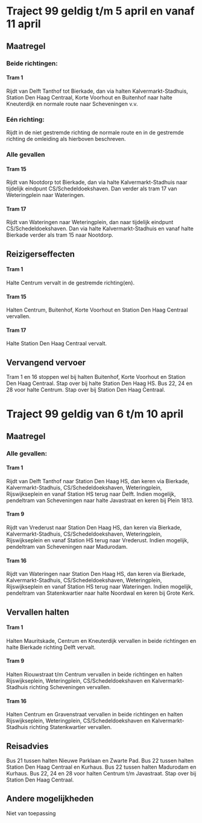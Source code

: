 # Traject 99 geldig t/m 5 april en vanaf 11 april
## Maatregel
### Beide richtingen:

#### Tram 1
Rijdt van Delft Tanthof tot Bierkade, dan via halten Kalvermarkt-Stadhuis, Station Den Haag Centraal, Korte Voorhout en Buitenhof naar halte Kneuterdijk en normale route naar Scheveningen v.v.

### Eén richting:
Rijdt in de niet gestremde richting de normale route en in de gestremde richting  de omleiding als hierboven beschreven.

### Alle gevallen

#### Tram 15
Rijdt van Nootdorp tot Bierkade, dan via halte Kalvermarkt-Stadhuis naar tijdelijk eindpunt CS/Schedeldoekshaven. Dan verder als tram 17 van Weteringplein naar Wateringen.

#### Tram 17
Rijdt van Wateringen naar Weteringplein, dan naar tijdelijk eindpunt CS/Schedeldoekshaven. Dan via halte Kalvermarkt-Stadhuis en vanaf halte Bierkade verder als tram 15 naar Nootdorp.

## Reizigerseffecten

#### Tram 1 
Halte Centrum vervalt in de gestremde richting(en).

#### Tram 15 
Halten Centrum, Buitenhof, Korte Voorhout en Station Den Haag Centraal vervallen.

#### Tram 17 
Halte Station Den Haag Centraal vervalt.

## Vervangend vervoer
Tram 1 en 16 stoppen wel bij halten Buitenhof, Korte Voorhout en Station Den Haag Centraal. Stap over bij halte Station Den Haag HS.
Bus 22, 24 en 28 voor halte Centrum. Stap over bij Station Den Haag Centraal.

# Traject 99 geldig van 6 t/m 10 april 
## Maatregel
### Alle gevallen:

#### Tram 1
Rijdt van Delft Tanthof naar Station Den Haag HS, dan keren via Bierkade, Kalvermarkt-Stadhuis, CS/Schedeldoekshaven, Weteringplein, Rijswijkseplein en vanaf Station HS terug naar Delft.
Indien mogelijk, pendeltram van Scheveningen naar halte Javastraat en keren bij Plein 1813.

#### Tram 9
Rijdt van Vrederust naar Station Den Haag HS, dan keren via Bierkade, Kalvermarkt-Stadhuis, CS/Schedeldoekshaven, Weteringplein, Rijswijkseplein en vanaf Station HS terug naar Vrederust.
Indien mogelijk, pendeltram van Scheveningen naar Madurodam.

#### Tram 16
Rijdt van Wateringen naar Station Den Haag HS, dan keren via Bierkade, Kalvermarkt-Stadhuis, CS/Schedeldoekshaven, Weteringplein, Rijswijkseplein en vanaf Station HS terug naar Wateringen.
Indien mogelijk, pendeltram van Statenkwartier naar halte Noordwal en keren bij Grote Kerk.

## Vervallen halten

#### Tram 1
Halten Mauritskade, Centrum en Kneuterdijk vervallen in beide richtingen en halte Bierkade richting Delft vervalt.

#### Tram 9
Halten Riouwstraat t/m Centrum vervallen in beide richtingen en halten Rijswijkseplein, Weteringplein, CS/Schedeldoekshaven en Kalvermarkt-Stadhuis richting Scheveningen vervallen.

#### Tram 16
Halten Centrum en Gravenstraat vervallen in beide richtingen en halten Rijswijkseplein, Weteringplein, CS/Schedeldoekshaven en Kalvermarkt-Stadhuis richting Statenkwartier vervallen.

## Reisadvies
Bus 21 tussen halten Nieuwe Parklaan en Zwarte Pad.
Bus 22 tussen halten Station Den Haag Centraal en Kurhaus.
Bus 22 tussen halten Madurodam en Kurhaus.
Bus 22, 24 en 28 voor halten Centrum t/m Javastraat. Stap over bij Station Den Haag Centraal.

## Andere mogelijkheden
Niet van toepassing

